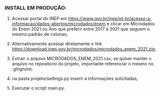### INSTALL EM PRODUÇÃO:

1) Acessar portal do INEP em <https://www.gov.br/inep/pt-br/acesso-a-informacao/dados-abertos/microdados/enem> e clicar em Microdados do Enem 2021 ou Ano que preferir entre 2017 à 2021 que seguem o mesmo padrão de colunas;

2) Alternativamente acessar diretamente o link <https://download.inep.gov.br/microdados/microdados_enem_2021.zip>;

3) Extrair o arquivo MICRODADOS_ENEM_2021.csv, se quiser manter o arquivo no repositorio do projeto,
importante referenciar o mesmo no .gitignore;

4) na pasta projeto/settings.py inserir a informações solicitadas;

4) Executar o script main.py.